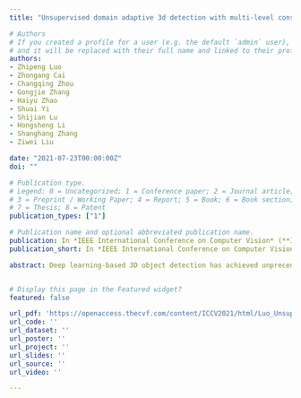 ```yaml
---
title: "Unsupervised domain adaptive 3d detection with multi-level consistency"

# Authors
# If you created a profile for a user (e.g. the default `admin` user), write the username (folder name) here 
# and it will be replaced with their full name and linked to their profile.
authors:
- Zhipeng Luo
- Zhongang Cai
- Changqing Zhou
- Gongjie Zhang
- Haiyu Zhao
- Shuai Yi
- Shijian Lu
- Hongsheng Li
- Shanghang Zhang
- Ziwei Liu

date: "2021-07-23T00:00:00Z"
doi: ""

# Publication type.
# Legend: 0 = Uncategorized; 1 = Conference paper; 2 = Journal article;
# 3 = Preprint / Working Paper; 4 = Report; 5 = Book; 6 = Book section;
# 7 = Thesis; 8 = Patent
publication_types: ["1"]

# Publication name and optional abbreviated publication name.
publication: In *IEEE International Conference on Computer Vision* (**ICCV**), 2021
publication_short: In *IEEE International Conference on Computer Vision* (**ICCV**), 2021

abstract: Deep learning-based 3D object detection has achieved unprecedented success with the advent of large-scale autonomous driving datasets. However, drastic performance degradation remains a critical challenge for cross-domain deployment. In addition, existing 3D domain adaptive detection methods often assume prior access to the target domain annotations, which is rarely feasible in the real world. To address this challenge, we study a more realistic setting, unsupervised 3D domain adaptive detection, which only utilizes source domain annotations. 1) We first comprehensively investigate the major underlying factors of the domain gap in 3D detection. Our key insight is that geometric mismatch is the key factor of domain shift. 2) Then, we propose a novel and unified framework, Multi-Level Consistency Network (MLC-Net), which employs a teacher-student paradigm to generate adaptive and reliable pseudo-targets. MLC-Net exploits point-, instance-and neural statistics-level consistency to facilitate cross-domain transfer. Extensive experiments demonstrate that MLC-Net outperforms existing state-of-the-art methods (including those using additional target domain information) on standard benchmarks. Notably, our approach is detector-agnostic, which achieves consistent gains on both single-and two-stage 3D detectors. Code will be released.


# Display this page in the Featured widget?
featured: false

url_pdf: 'https://openaccess.thecvf.com/content/ICCV2021/html/Luo_Unsupervised_Domain_Adaptive_3D_Detection_With_Multi-Level_Consistency_ICCV_2021_paper.html'
url_code: ''
url_dataset: ''
url_poster: ''
url_project: ''
url_slides: ''
url_source: ''
url_video: ''

---
```

